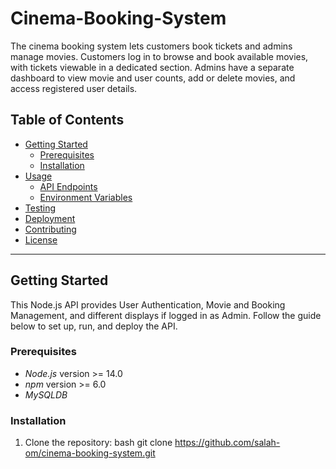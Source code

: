 # Cinema-Booking-System
The cinema booking system lets customers book tickets and admins manage movies. Customers log in to browse and book available movies, with tickets viewable in a dedicated section. Admins have a separate dashboard to view movie and user counts, add or delete movies, and access registered user details.

## Table of Contents

- [Getting Started](#getting-started)
  - [Prerequisites](#prerequisites)
  - [Installation](#installation)
- [Usage](#usage)
  - [API Endpoints](#api-endpoints)
  - [Environment Variables](#environment-variables)
- [Testing](#testing)
- [Deployment](#deployment)
- [Contributing](#contributing)
- [License](#license)

---

## Getting Started

This Node.js API provides User Authentication, Movie and Booking Management, and different displays if logged in as Admin. Follow the guide below to set up, run, and deploy the API.

### Prerequisites

- *Node.js* version >= 14.0
- *npm* version >= 6.0
- *MySQLDB*

### Installation

1. Clone the repository:
   bash
   git clone https://github.com/salah-om/cinema-booking-system.git
   
